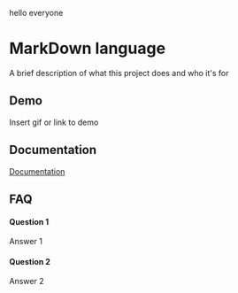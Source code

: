 hello everyone 

# MarkDown language

A brief description of what this project does and who it's for


## Demo

Insert gif or link to demo


## Documentation

[Documentation](https://linktodocumentation)


## FAQ

#### Question 1

Answer 1

#### Question 2

Answer 2

